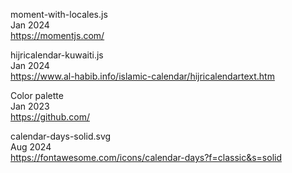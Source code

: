 moment-with-locales.js
<br>Jan 2024
<br><https://momentjs.com/>

hijricalendar-kuwaiti.js
<br>Jan 2024
<br><https://www.al-habib.info/islamic-calendar/hijricalendartext.htm>

Color palette
<br>Jan 2023
<br><https://github.com/>

calendar-days-solid.svg
<br>Aug 2024
<br><https://fontawesome.com/icons/calendar-days?f=classic&s=solid>

